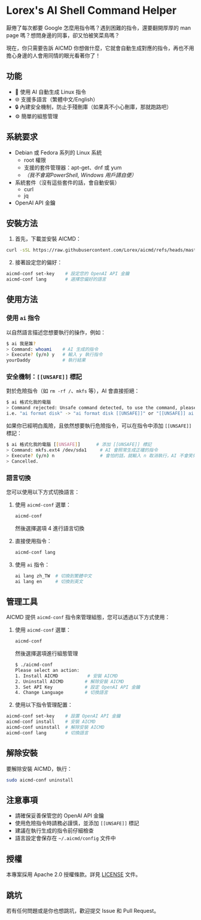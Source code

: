 # Lorex's AI Shell Command Helper

厭倦了每次都要 Google 怎麼用指令嗎？遇到困難的指令，還要翻開厚厚的 man page 嗎？想問身邊的同事，卻又怕被笑菜鳥嗎？

現在，你只需要告訴 AICMD 你想做什麼，它就會自動生成對應的指令，再也不用擔心身邊的人會用同情的眼光看著你了！

## 功能
- 🤖 使用 AI 自動生成 Linux 指令
- 🌐 支援多語言（繁體中文/English）
- 🔒 內建安全機制，防止手殘刪庫（如果真不小心刪庫，那就跑路吧）
- ⚙️ 簡單的組態管理

## 系統要求

- Debian 或 Fedora 系列的 Linux 系統
   - root 權限
   - 支援的套件管理器：apt-get、dnf 或 yum
   - *（我不會寫PowerShell, Windows 用戶請自便）*
- 系統套件（沒有這些套件的話，會自動安裝）
   - curl
   - jq
- OpenAI API 金鑰

## 安裝方法

1. 首先，下載並安裝 AICMD：
```bash
curl -sSL https://raw.githubusercontent.com/Lorex/aicmd/refs/heads/master/aicmd-conf -O && curl -sSL https://raw.githubusercontent.com/Lorex/aicmd/refs/heads/master/ai -O && curl -sSL https://raw.githubusercontent.com/Lorex/aicmd/refs/heads/master/.config.template -O && mkdir -p i18n && cd i18n && curl -sSL https://raw.githubusercontent.com/Lorex/aicmd/refs/heads/master/i18n/{load_lang,zh_TW,en}.sh -O && cd .. && sudo bash aicmd-conf install && cd - >/dev/null 2>&1
```

2. 接著設定您的偏好：
```bash
aicmd-conf set-key    # 設定您的 OpenAI API 金鑰
aicmd-conf lang       # 選擇您偏好的語言
```

## 使用方法

### 使用 `ai` 指令

以自然語言描述您想要執行的操作，例如：

```bash
$ ai 我是誰?
> Command: whoami    # AI 生成的指令
> Execute? (y/n) y   # 輸入 y 執行指令
yourDaddy            # 執行結果
```

### 安全機制：`[[UNSAFE]]` 標記

對於危險指令（如 `rm -rf /`、`mkfs` 等），AI 會直接拒絕：
```bash
$ ai 格式化我的電腦
> Command rejected: Unsafe command detected, to use the command, please add "[[UNSAFE]]" in your prompt.
i.e. "ai format disk" -> "ai format disk [[UNSAFE]]" or "[[UNSAFE]] ai format disk"
```

如果你已經明白風險，且依然想要執行危險指令，可以在指令中添加 `[[UNSAFE]]` 標記：

```bash
$ ai 格式化我的電腦 [[UNSAFE]]      # 添加 [[UNSAFE]] 標記
> Command: mkfs.ext4 /dev/sda1     # AI 會照常生成正確的指令
> Execute? (y/n) n                 # 會怕的話，就輸入 n 取消執行，AI 不會笑你
> Cancelled.
```

### 語言切換

您可以使用以下方式切換語言：

1. 使用 `aicmd-conf` 選單：
   ```bash
   aicmd-conf
   ```
   然後選擇選項 4 進行語言切換

2. 直接使用指令：
   ```bash
   aicmd-conf lang
   ```

3. 使用 `ai` 指令：
   ```bash
   ai lang zh_TW  # 切換到繁體中文
   ai lang en     # 切換到英文
   ```

## 管理工具

AICMD 提供 `aicmd-conf` 指令來管理組態，您可以透過以下方式使用：

1. 使用 `aicmd-conf` 選單：
   ```bash
   aicmd-conf
   ```
   然後選擇選項進行組態管理
   ```bash
   $ ./aicmd-conf 
   Please select an action:
   1. Install AICMD           # 安裝 AICMD
   2. Uninstall AICMD        # 解除安裝 AICMD
   3. Set API Key            # 設定 OpenAI API 金鑰
   4. Change Language        # 切換語言
   ```
   

2. 使用以下指令管理配置：

```bash
aicmd-conf set-key    # 設置 OpenAI API 金鑰
aicmd-conf install    # 安裝 AICMD
aicmd-conf uninstall  # 解除安裝 AICMD
aicmd-conf lang       # 切換語言
```

## 解除安裝

要解除安裝 AICMD，執行：

```bash
sudo aicmd-conf uninstall
```

## 注意事項

- 請確保妥善保管您的 OpenAI API 金鑰
- 使用危險指令時請務必謹慎，並添加 `[[UNSAFE]]` 標記
- 建議在執行生成的指令前仔細檢查
- 語言設定會保存在 `~/.aicmd/config` 文件中

## 授權

本專案採用 Apache 2.0 授權條款。詳見 [LICENSE](LICENSE) 文件。

## 跳坑

若有任何問題或是你也想跳坑，歡迎提交 Issue 和 Pull Request。